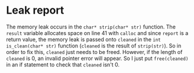 # Leak report

The memory leak occurs in the `char* strip(char* str)` function. The `result` variable allocates space on line 41 with `calloc` and since `report` is a return value, the memory leak is passed onto `cleaned` in the `int is_clean(char* str)` function (`cleaned` is the result of `strip(str)`). So in order to fix this, `cleaned` just needs to be freed. However, if the length of `cleaned` is 0, an invalid pointer error will appear. So I just put `free(cleaned)` in an if statement to check that `cleaned` isn't 0. 

